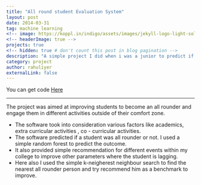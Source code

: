 ```yaml
---
title: "All round student Evaluation System"
layout: post
date: 2014-03-31
tag: machine learning
<!-- image: https://koppl.in/indigo/assets/images/jekyll-logo-light-solid.png -->
<!-- headerImage: true -->
projects: true
<!-- hidden: true # don't count this post in blog pagination -->
description: "A simple project I did when i was a junior to predict if a student was an all rounder or not "
category: project
author: rahuliyer
externalLink: false
---
```


<!-- ![Screenshot](https://raw.githubusercontent.com/sergiokopplin/indigo/gh-pages/assets/screen-shot.png) -->

<!-- Example of project - Indigo Minimalist Jekyll Template - [Demo](http://sergiokopplin.github.io/indigo/). This is a simple and minimalist template for Jekyll for those who likes to eat noodles. -->
You can get code [Here](https://github.com/rahul-iyer/LBS)

---

The project was aimed at improving students to become an all rounder and engage them in different activities outside of their comfort zone.
- The software took into consideration various factors like academics, extra curricular activities , co - curricular activities. 
- The software predicted if a student was all rounder or not. I used a simple random forest to predict the outcome.
- It also provided simple recommendation for different events within my college to improve other parameters where the student is lagging.
- Here also I used the simple k-neigherest neighbour search to find the nearest all rounder person and try recommend him as a benchmark to improve.

